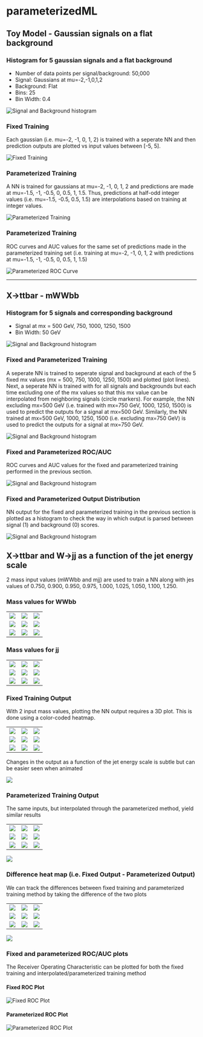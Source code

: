 # parameterizedML

## Toy Model - Gaussian signals on a flat background

### Histogram for 5 gaussian signals and a flat background
* Number of data points per signal/background: 50,000
* Signal: Gaussians at mu=-2,-1,0,1,2
* Background: Flat
* Bins: 25
* Bin Width: 0.4

![Signal and Background histogram](https://raw.githubusercontent.com/tfaucett/parameterizedML/master/gaussian/plots/images/histogram_gaussian.png)

### Fixed Training
Each gaussian (i.e. mu=-2, -1, 0, 1, 2) is trained with a seperate NN and then prediction outputs are plotted vs input values between [-5, 5].

![Fixed Training](https://raw.githubusercontent.com/tfaucett/parameterizedML/master/gaussian/plots/images/fixedTraining.png)

### Parameterized Training
A NN is trained for gaussians at mu=-2, -1, 0, 1, 2 and predictions are made at mu=-1.5, -1, -0.5, 0, 0.5, 1, 1.5. Thus, predictions at half-odd integer values (i.e. mu=-1.5, -0.5, 0.5, 1.5) are interpolations based on training at integer values. 

![Parameterized Training](https://raw.githubusercontent.com/tfaucett/parameterizedML/master/gaussian/plots/images/paramTraining_complete.png)

### Parameterized Training
ROC curves and AUC values for the same set of predictions made in the parameterized training set (i.e. training at mu=-2, -1, 0, 1, 2 with predictions at mu=-1.5, -1, -0.5, 0, 0.5, 1, 1.5)

![Parameterized ROC Curve](https://raw.githubusercontent.com/tfaucett/parameterizedML/master/gaussian/plots/images/ROC_parameterized.png)

---

## X->ttbar - mWWbb

### Histogram for 5 signals and corresponding background
* Signal at mx = 500 GeV, 750, 1000, 1250, 1500
* Bin Width: 50 GeV

![Signal and Background histogram](https://raw.githubusercontent.com/tfaucett/parameterizedML/master/mwwbb/plots/images/signal_background_histogram.png)

### Fixed and Parameterized Training
A seperate NN is trained to seperate signal and background at each of the 5 fixed mx values (mx = 500, 750, 1000, 1250, 1500) and plotted (plot lines). Next, a seperate NN is trained with for all signals and backgrounds but each time excluding one of the mx values so that this mx value can be interpolated from neighboring signals (circle markers). For example, the NN excluding mx=500 GeV (i.e. trained with mx=750 GeV, 1000, 1250, 1500) is used to predict the outputs for a signal at mx=500 GeV. Similarly, the NN trained at mx=500 GeV, 1000, 1250, 1500 (i.e. excluding mx=750 GeV) is used to predict the outputs for a signal at mx=750 GeV.   

![Signal and Background histogram](https://raw.githubusercontent.com/tfaucett/parameterizedML/master/mwwbb/plots/images/parameterized_vs_fixed_output_plot.png)

### Fixed and Parameterized ROC/AUC
ROC curves and AUC values for the fixed and parameterized training performed in the previous section.

![Signal and Background histogram](https://raw.githubusercontent.com/tfaucett/parameterizedML/master/mwwbb/plots/images/parameterized_vs_fixed_ROC_plot.png)

### Fixed and Parameterized Output Distribution
NN output for the fixed and parameterized training in the previous section is plotted as a histogram to check the way in which output is parsed between signal (1) and background (0) scores. 

![Signal and Background histogram](https://raw.githubusercontent.com/tfaucett/parameterizedML/master/mwwbb/plots/images/parameterized_vs_fixed_output_histogram.png)

## X->ttbar and W->jj as a function of the jet energy scale
2 mass input values (mWWbb and mjj) are used to train a NN along with jes values of 0.750, 0.900, 0.950, 0.975, 1.000, 1.025, 1.050, 1.100, 1.250. 

### Mass values for WWbb

<table style="width:100%">
  <tr>
    <td><img src="https://raw.githubusercontent.com/tfaucett/parameterizedML/master/mwwbb_jes/plots/histograms/images/mWWbb_histogram_0.750.png"></td>
    <td><img src="https://raw.githubusercontent.com/tfaucett/parameterizedML/master/mwwbb_jes/plots/histograms/images/mWWbb_histogram_0.900.png"></td>    
    <td><img src="https://raw.githubusercontent.com/tfaucett/parameterizedML/master/mwwbb_jes/plots/histograms/images/mWWbb_histogram_0.950.png"></td>
  </tr>
  <tr>
    <td><img src="https://raw.githubusercontent.com/tfaucett/parameterizedML/master/mwwbb_jes/plots/histograms/images/mWWbb_histogram_0.975.png"></td>
    <td><img src="https://raw.githubusercontent.com/tfaucett/parameterizedML/master/mwwbb_jes/plots/histograms/images/mWWbb_histogram_1.000.png"></td>    
    <td><img src="https://raw.githubusercontent.com/tfaucett/parameterizedML/master/mwwbb_jes/plots/histograms/images/mWWbb_histogram_1.025.png"></td>
  </tr>
  <tr>
    <td><img src="https://raw.githubusercontent.com/tfaucett/parameterizedML/master/mwwbb_jes/plots/histograms/images/mWWbb_histogram_1.050.png"></td>
    <td><img src="https://raw.githubusercontent.com/tfaucett/parameterizedML/master/mwwbb_jes/plots/histograms/images/mWWbb_histogram_1.100.png"></td>    
    <td><img src="https://raw.githubusercontent.com/tfaucett/parameterizedML/master/mwwbb_jes/plots/histograms/images/mWWbb_histogram_1.250.png"></td>
  </tr>
</table>

### Mass values for jj

<table style="width:100%">
  <tr>
    <td><img src="https://raw.githubusercontent.com/tfaucett/parameterizedML/master/mwwbb_jes/plots/histograms/images/mjj_histogram_0.750.png"></td>
    <td><img src="https://raw.githubusercontent.com/tfaucett/parameterizedML/master/mwwbb_jes/plots/histograms/images/mjj_histogram_0.900.png"></td>    
    <td><img src="https://raw.githubusercontent.com/tfaucett/parameterizedML/master/mwwbb_jes/plots/histograms/images/mjj_histogram_0.950.png"></td>
  </tr>
  <tr>
    <td><img src="https://raw.githubusercontent.com/tfaucett/parameterizedML/master/mwwbb_jes/plots/histograms/images/mjj_histogram_0.975.png"></td>
    <td><img src="https://raw.githubusercontent.com/tfaucett/parameterizedML/master/mwwbb_jes/plots/histograms/images/mjj_histogram_1.000.png"></td>    
    <td><img src="https://raw.githubusercontent.com/tfaucett/parameterizedML/master/mwwbb_jes/plots/histograms/images/mjj_histogram_1.025.png"></td>
  </tr>
  <tr>
    <td><img src="https://raw.githubusercontent.com/tfaucett/parameterizedML/master/mwwbb_jes/plots/histograms/images/mjj_histogram_1.050.png"></td>
    <td><img src="https://raw.githubusercontent.com/tfaucett/parameterizedML/master/mwwbb_jes/plots/histograms/images/mjj_histogram_1.100.png"></td>    
    <td><img src="https://raw.githubusercontent.com/tfaucett/parameterizedML/master/mwwbb_jes/plots/histograms/images/mjj_histogram_1.250.png"></td>
  </tr>
</table>

### Fixed Training Output
With 2 input mass values, plotting the NN output requires a 3D plot. This is done using a color-coded heatmap.

<table style="width:100%">
  <tr>
    <td><img src="https://raw.githubusercontent.com/tfaucett/parameterizedML/master/mwwbb_jes/plots/output_heat_map/images/fixed_grid/fixed_grid_heat_map_0.750.png"></td>
    <td><img src="https://raw.githubusercontent.com/tfaucett/parameterizedML/master/mwwbb_jes/plots/output_heat_map/images/fixed_grid/fixed_grid_heat_map_0.900.png"></td>   
    <td><img src="https://raw.githubusercontent.com/tfaucett/parameterizedML/master/mwwbb_jes/plots/output_heat_map/images/fixed_grid/fixed_grid_heat_map_0.950.png"></td>
  </tr>
  <tr>
    <td><img src="https://raw.githubusercontent.com/tfaucett/parameterizedML/master/mwwbb_jes/plots/output_heat_map/images/fixed_grid/fixed_grid_heat_map_0.975.png"></td>
    <td><img src="https://raw.githubusercontent.com/tfaucett/parameterizedML/master/mwwbb_jes/plots/output_heat_map/images/fixed_grid/fixed_grid_heat_map_1.000.png"></td>   
    <td><img src="https://raw.githubusercontent.com/tfaucett/parameterizedML/master/mwwbb_jes/plots/output_heat_map/images/fixed_grid/fixed_grid_heat_map_1.025.png"></td>
  </tr>
  <tr>
    <td><img src="https://raw.githubusercontent.com/tfaucett/parameterizedML/master/mwwbb_jes/plots/output_heat_map/images/fixed_grid/fixed_grid_heat_map_1.050.png"></td>
    <td><img src="https://raw.githubusercontent.com/tfaucett/parameterizedML/master/mwwbb_jes/plots/output_heat_map/images/fixed_grid/fixed_grid_heat_map_1.100.png"></td>   
    <td><img src="https://raw.githubusercontent.com/tfaucett/parameterizedML/master/mwwbb_jes/plots/output_heat_map/images/fixed_grid/fixed_grid_heat_map_1.250.png"></td>
  </tr>
</table>

Changes in the output as a function of the jet energy scale is subtle but can be easier seen when animated

<img src="https://raw.githubusercontent.com/tfaucett/parameterizedML/master/mwwbb_jes/plots/output_heat_map/images/fixed_grid/fixed_grid_animation.gif">

### Parameterized Training Output
The same inputs, but interpolated through the parameterized method, yield similar results

<table style="width:100%">
  <tr>
    <td><img src="https://raw.githubusercontent.com/tfaucett/parameterizedML/master/mwwbb_jes/plots/output_heat_map/images/parameterized_grid/parameterized_grid_heat_map_0.750.png"></td>
    <td><img src="https://raw.githubusercontent.com/tfaucett/parameterizedML/master/mwwbb_jes/plots/output_heat_map/images/parameterized_grid/parameterized_grid_heat_map_0.900.png"></td>   
    <td><img src="https://raw.githubusercontent.com/tfaucett/parameterizedML/master/mwwbb_jes/plots/output_heat_map/images/parameterized_grid/parameterized_grid_heat_map_0.950.png"></td>
  </tr>
  <tr>
    <td><img src="https://raw.githubusercontent.com/tfaucett/parameterizedML/master/mwwbb_jes/plots/output_heat_map/images/parameterized_grid/parameterized_grid_heat_map_0.975.png"></td>
    <td><img src="https://raw.githubusercontent.com/tfaucett/parameterizedML/master/mwwbb_jes/plots/output_heat_map/images/parameterized_grid/parameterized_grid_heat_map_1.000.png"></td>   
    <td><img src="https://raw.githubusercontent.com/tfaucett/parameterizedML/master/mwwbb_jes/plots/output_heat_map/images/parameterized_grid/parameterized_grid_heat_map_1.025.png"></td>
  </tr>
  <tr>
    <td><img src="https://raw.githubusercontent.com/tfaucett/parameterizedML/master/mwwbb_jes/plots/output_heat_map/images/parameterized_grid/parameterized_grid_heat_map_1.050.png"></td>
    <td><img src="https://raw.githubusercontent.com/tfaucett/parameterizedML/master/mwwbb_jes/plots/output_heat_map/images/parameterized_grid/parameterized_grid_heat_map_1.100.png"></td>   
    <td><img src="https://raw.githubusercontent.com/tfaucett/parameterizedML/master/mwwbb_jes/plots/output_heat_map/images/parameterized_grid/parameterized_grid_heat_map_1.250.png"></td>
  </tr>
</table>


<img src="https://raw.githubusercontent.com/tfaucett/parameterizedML/master/mwwbb_jes/plots/output_heat_map/images/parameterized_grid/parameterized_grid_animation.gif">


### Difference heat map (i.e. Fixed Output - Parameterized Output)
We can track the differences between fixed training and parameterized training method by taking the difference of the two plots

<table style="width:100%">
  <tr>
    <td><img src="https://raw.githubusercontent.com/tfaucett/parameterizedML/master/mwwbb_jes/plots/output_heat_map/images/dif_matrix/dif_matrix_0.750.png"></td>
    <td><img src="https://raw.githubusercontent.com/tfaucett/parameterizedML/master/mwwbb_jes/plots/output_heat_map/images/dif_matrix/dif_matrix_0.900.png"></td>   
    <td><img src="https://raw.githubusercontent.com/tfaucett/parameterizedML/master/mwwbb_jes/plots/output_heat_map/images/dif_matrix/dif_matrix_0.950.png"></td>
  </tr>
  <tr>
    <td><img src="https://raw.githubusercontent.com/tfaucett/parameterizedML/master/mwwbb_jes/plots/output_heat_map/images/dif_matrix/dif_matrix_0.975.png"></td>
    <td><img src="https://raw.githubusercontent.com/tfaucett/parameterizedML/master/mwwbb_jes/plots/output_heat_map/images/dif_matrix/dif_matrix_1.000.png"></td>   
    <td><img src="https://raw.githubusercontent.com/tfaucett/parameterizedML/master/mwwbb_jes/plots/output_heat_map/images/dif_matrix/dif_matrix_1.025.png"></td>
  </tr>
  <tr>
    <td><img src="https://raw.githubusercontent.com/tfaucett/parameterizedML/master/mwwbb_jes/plots/output_heat_map/images/dif_matrix/dif_matrix_1.050.png"></td>
    <td><img src="https://raw.githubusercontent.com/tfaucett/parameterizedML/master/mwwbb_jes/plots/output_heat_map/images/dif_matrix/dif_matrix_1.100.png"></td>   
    <td><img src="https://raw.githubusercontent.com/tfaucett/parameterizedML/master/mwwbb_jes/plots/output_heat_map/images/dif_matrix/dif_matrix_1.250.png"></td>
  </tr>
</table>

<img src="https://raw.githubusercontent.com/tfaucett/parameterizedML/master/mwwbb_jes/plots/output_heat_map/images/dif_matrix/dif_matrix_animation.gif">

### Fixed and parameterized ROC/AUC plots
The Receiver Operating Characteristic can be plotted for both the fixed training and interpolated/parameterized training method

#### Fixed ROC Plot
![Fixed ROC Plot](https://raw.githubusercontent.com/tfaucett/parameterizedML/master/mwwbb_jes/plots/images/fixed_ROC_plot.png)

#### Parameterized ROC Plot
![Parameterized ROC Plot](https://raw.githubusercontent.com/tfaucett/parameterizedML/master/mwwbb_jes/plots/images/parameterized_ROC_plot.png)
